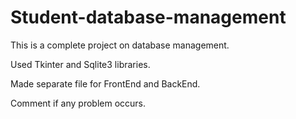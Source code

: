 # Student-database-management

This is a complete project on database management.

Used Tkinter and Sqlite3 libraries.

Made separate file for FrontEnd and BackEnd.

Comment if any problem occurs.
